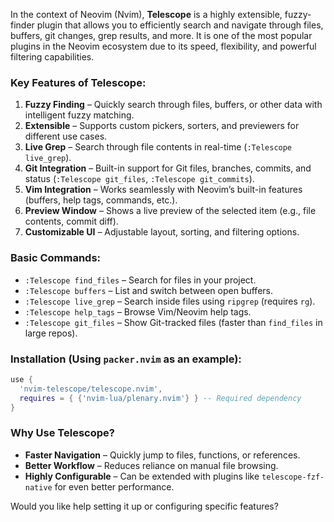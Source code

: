 In the context of Neovim (Nvim), **Telescope** is a highly extensible, fuzzy-finder plugin that allows you to efficiently search and navigate through files, buffers, git changes, grep results, and more. It is one of the most popular plugins in the Neovim ecosystem due to its speed, flexibility, and powerful filtering capabilities.

### **Key Features of Telescope:**
1. **Fuzzy Finding** – Quickly search through files, buffers, or other data with intelligent fuzzy matching.
2. **Extensible** – Supports custom pickers, sorters, and previewers for different use cases.
3. **Live Grep** – Search through file contents in real-time (`:Telescope live_grep`).
4. **Git Integration** – Built-in support for Git files, branches, commits, and status (`:Telescope git_files`, `:Telescope git_commits`).
5. **Vim Integration** – Works seamlessly with Neovim’s built-in features (buffers, help tags, commands, etc.).
6. **Preview Window** – Shows a live preview of the selected item (e.g., file contents, commit diff).
7. **Customizable UI** – Adjustable layout, sorting, and filtering options.

### **Basic Commands:**
- `:Telescope find_files` – Search for files in your project.
- `:Telescope buffers` – List and switch between open buffers.
- `:Telescope live_grep` – Search inside files using `ripgrep` (requires `rg`).
- `:Telescope help_tags` – Browse Vim/Neovim help tags.
- `:Telescope git_files` – Show Git-tracked files (faster than `find_files` in large repos).

### **Installation (Using `packer.nvim` as an example):**
```lua
use {
  'nvim-telescope/telescope.nvim',
  requires = { {'nvim-lua/plenary.nvim'} } -- Required dependency
}
```

### **Why Use Telescope?**
- **Faster Navigation** – Quickly jump to files, functions, or references.
- **Better Workflow** – Reduces reliance on manual file browsing.
- **Highly Configurable** – Can be extended with plugins like `telescope-fzf-native` for even better performance.

Would you like help setting it up or configuring specific features?